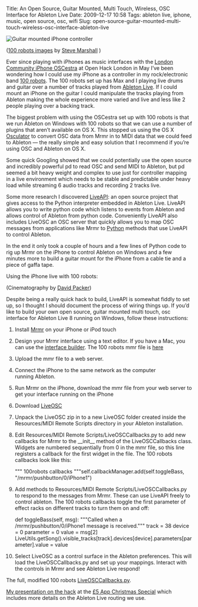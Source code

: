 Title: An Open Source, Guitar Mounted, Multi Touch, Wireless, OSC Interface for Ableton Live
Date: 2009-12-17 10:58
Tags: ableton live, iphone, music, open source, osc, wifi
Slug: open-source-guitar-mounted-multi-touch-wireless-osc-interface-ableton-live

![Guitar mounted iPhone controller][]

</p>

([100 robots images][] by [Steve Marshall][] )

</p>

Ever since playing with iPhones as music interfaces with the [London
Community iPhone OSCestra][] at Open Hack London in May I’ve been
wondering how I could use my iPhone as a controller in my
rock/electronic band [100 robots][]. The 100 robots set up has Max and I
playing live drums and guitar over a number of tracks played from
[Ableton Live][]. If I could mount an iPhone on the guitar I could
manipulate the tracks playing from Ableton making the whole experience
more varied and live and less like 2 people playing over a
backing track.

</p>

The biggest problem with using the OSCestra set up with 100 robots is
that we run Ableton on Windows with 100 robots so that we can use a
number of plugins that aren’t available on <span class="caps">OS</span>
X. This stopped us using the <span class="caps">OS</span> X
[Osculator][] to convert <span class="caps">OSC</span> data from Mrmr in
to <span class="caps">MIDI</span> data that we could feed to Ableton —
the really simple and easy solution that I recommend if you’re using
<span class="caps">OSC</span> and Ableton on
<span class="caps">OS</span> X.

</p>

Some quick Googling showed that we could potentially use the open source
and incredibly powerful pd to read <span class="caps">OSC</span> and
send <span class="caps">MIDI</span> to Ableton, but pd seemed a bit
heavy weight and complex to use just for controller mapping in a live
environment which needs to be stable and predictable under heavy load
while streaming 6 audio tracks and recording 2 tracks live.

</p>

Some more research I discovered [LiveAPI][]: an open source project that
gives access to the Python interpreter embedded in Ableton Live. LiveAPI
allows you to write python code which listens to events from Ableton and
allows control of Ableton from python code. Conveniently LiveAPI also
includes LiveOSC an <span class="caps">OSC</span> server that quickly
allows you to map <span class="caps">OSC</span> messages from
applications like Mrmr to [Python][] methods that use LiveAPI to
control Ableton.

</p>

In the end it only took a couple of hours and a few lines of Python code
to rig up Mrmr on the iPhone to control Ableton on Windows and a few
minutes more to build a guitar mount for the iPhone from a cable tie and
a piece of gaffa tape.

</p>

Using the iPhone live with 100 robots:

</p>

</p>

(Cinematography by [David Packer][])

</p>

Despite being a really quick hack to build, LiveAPI is somewhat fiddly
to set up, so I thought I should document the process of wiring things
up. If you’d like to build your own open source, guitar mounted multi
touch, osc interface for Ableton Live 8 running on Windows, follow
these instructions:

</p>

1.  Install [Mrmr][] on your iPhone or iPod touch
2.  Design your Mrmr interface using a text editor. If you have a Mac,
    you can use the [interface builder][]. The 100 robots mmr file is
    [here][]
3.  Upload the mmr file to a web server.
4.  Connect the iPhone to the same network as the computer
    running Ableton.
5.  Run Mrmr on the iPhone, download the mmr file from your web server
    to get your interface running on the iPhone
6.  Download [LiveOSC][]
7.  Unpack the LiveOSC zip in to a new LiveOSC folder created inside the
    Resources/<span class="caps">MIDI</span> Remote Scripts directory in
    your Ableton installation.
8.  Edit Resources/<span class="caps">MIDI</span> Remote
    Scripts/LiveOSCCallbacks.py to add new callbacks for Mrmr to the
    \_\_init\_\_ method of the LiveOSCCallbacks class. Widgets are
    numbered sequentially from 0 in the mmr file, so this line registers
    a callback for the first widget in the file. The 100 robots
    callbacks look like this:

    </p>

    <p>
        """ 100robots callbacks """self.callbackManager.add(self.toggleBass, "/mrmr/pushbutton/0/iPhone1")

9.  Add methods to Resources/<span class="caps">MIDI</span> Remote
    Scripts/LiveOSCCallbacks.py to respond to the messages from Mrmr.
    These can use LiveAPI freely to control ableton. The 100 robots
    callbacks toggle the first parameter of effect racks on different
    tracks to turn them on and off:

    </p>

    <p>
        def toggleBass(self, msg):    """Called when a /mrmr/pushbutton/0/iPhone1 message is received."""    track = 38    device = 0    parameter = 0    value = msg[2]    LiveUtils.getSong().visible_tracks[track].devices[device].parameters[parameter].value = value

10. Select LiveOSC as a control surface in the Ableton preferences. This
    will load the LiveOSCCallbacks.py and set up your mappings. Interact
    with the controls in Mrmr and see Ableton Live respond!

</p>

The full, modified 100 robots [LiveOSCCallbacks.py][].

</p>

[My presentation on the hack][] at the [£5 App Christmas Special][]
which includes more details on the Ableton Live routing we use.

</p>

  [Guitar mounted iPhone controller]: http://farm3.static.flickr.com/2720/4125718215_c4e704cb4f.jpg
  [100 robots images]: http://www.flickr.com/photos/steviebm/sets/72157622856858738/
  [Steve Marshall]: http://nascentguruism.com/
  [London Community iPhone OSCestra]: http://jimpurbrick.com/2009/05/12/london-geek-community-iphone-oscestra/
  [100 robots]: http://100robots.com
  [Ableton Live]: http://www.ableton.com/
  [Osculator]: http://www.osculator.net/
  [LiveAPI]: http://createdigitalmusic.com/2007/06/06/liveapiorg-new-open-source-unofficial-sdk-in-python-lets-you-hack-ableton-live/
  [Python]: http://www.python.org/
  [David Packer]: http://jimpurbrick.com/feeds/atom/blog/www.sheepfilms.co.uk
  [Mrmr]: http://poly.share.dj/projects/#mrmr
  [interface builder]: http://poly.share.dj/downloads/mrmr_interfacebuilder_1.2.zip
  [here]: http://jimpurbrick.com/static/media/100robots.mmr
  [LiveOSC]: http://monome.q3f.org/wiki/LiveOSC
  [LiveOSCCallbacks.py]: http://jimpurbrick.com/static/media/LiveOSCCallbacks.py
  [My presentation on the hack]: http://vimeo.com/7967321
  [£5 App Christmas Special]: http://ianozsvald.com/2009/12/04/fivepoundapp_xmas_musical_special/
